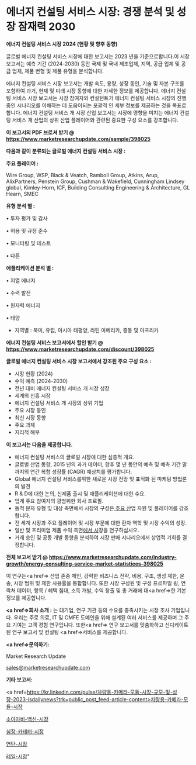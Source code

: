 # 에너지 컨설팅 서비스 시장: 경쟁 분석 및 성장 잠재력 2030

<strong>에너지 컨설팅 서비스 시장 2024 (현황 및 향후 동향)</strong>

글로벌 에너지 컨설팅 서비스 시장에 대한 보고서는 2023 년을 기준으로합니다.이 시장 보고서는 예측 기간 (2024-2030) 동안 국제 및 국내 제조업체, 지역, 공급 업체 및 공급 업체, 제품 변형 및 제품 유형을 분석합니다.

에너지 컨설팅 서비스 시장 보고서는 개발 속도, 용량, 성장 동인, 기술 및 자본 구조를 포함하여 과거, 현재 및 미래 시장 동향에 대한 자세한 정보를 제공합니다. 에너지 컨설팅 서비스 시장 보고서는 시장 참여자와 컨설턴트가 에너지 컨설팅 서비스 시장의 진행중인 시나리오를 이해하는 데 도움이되는 포괄적 인 세부 정보를 제공하는 것을 목표로합니다. 에너지 컨설팅 서비스 개 시장 산업 보고서는 시장에 영향을 미치는 에너지 컨설팅 서비스 개 산업의 상위 산업 플레이어와 관련된 중요한 구성 요소를 강조합니다.



<strong>이 보고서의 PDF 브로셔 받기 @ <a href=https://www.marketresearchupdate.com/sample/398025>https://www.marketresearchupdate.com/sample/398025</a></strong>



<strong>다음과 같이 분류되는 글로벌 에너지 컨설팅 서비스 시장 :</strong>



<strong>주요 플레이어 :</strong>

Wire Group, WSP, Black & Veatch, Ramboll Group, Atkins, Arup, AlixPartners, Penstein Group, Cushman & Wakefield, Cunningham Lindsey global, Kimley-Horn, ICF, Building Consulting Engineering & Architecture, GL Hearn, SMEC



<strong>유형 분석 별 :</strong>

• 투자 평가 및 감사

• 허용 및 규정 준수

• 모니터링 및 테스트

• 다른



<strong>애플리케이션 분석 별 :</strong>

• 지열 에너지

• 수력 발전

• 원자력 에너지

• 태양

<ul>
  <li>지역별 : 북미, 유럽, 아시아 태평양, 라틴 아메리카, 중동 및 아프리카</li>
</ul>


<strong>에너지 컨설팅 서비스 보고서에서 할인 받기 @ <a href=https://www.marketresearchupdate.com/discount/398025>https://www.marketresearchupdate.com/discount/398025</a></strong>



<strong>글로벌 에너지 컨설팅 서비스 시장 보고서에서 강조된 주요 구성 요소 :</strong>
<ul>
  <li>시장 현황 (2024)</li>
  <li>수익 예측 (2024-2030)</li>
  <li>전년 대비 에너지 컨설팅 서비스 개 시장 성장</li>
  <li>세계의 신흥 시장</li>
  <li>에너지 컨설팅 서비스 개 시장의 상위 기업</li>
  <li>주요 시장 동인</li>
  <li>최신 시장 동향</li>
  <li>주요 과제</li>
  <li>지리적 해부</li>
</ul>


<strong>이 보고서는 다음을 제공합니다.</strong>
<ul>
  <li>에너지 컨설팅 서비스의 글로벌 시장에 대한 심층적 개요.</li>
  <li>글로벌 산업 동향, 2015 년의 과거 데이터, 향후 몇 년 동안의 예측 및 예측 기간 말까지의 연간 복합 성장률 (CAGR) 예상치를 평가합니다.</li>
  <li>Global 에너지 컨설팅 서비스를위한 새로운 시장 전망 및 표적화 된 마케팅 방법론의 발견</li>
  <li>R &amp; D에 대한 논의, 신제품 출시 및 애플리케이션에 대한 수요.</li>
  <li>업계 주요 참여자의 광범위한 회사 프로필.</li>
  <li>동적 분자 유형 및 대상 측면에서 시장의 구성은<a href=> 주요 산</a>업 자원 및 플레이어를 강조합니다.</li>
  <li>전 세계 시장과 주요 플레이어 및 시장 부문에 대한 환자 역학 및 시장 수익의 성장.</li>
  <li>일반 및 프리미엄 제품 수익 측면<a href=>에서 시</a>장을 연구하십시오.</li>
  <li>거래 승인 및 공동 개발 동향을 분석하여 시장 판매 시나리오에서 상업적 기회를 결정합니다.</li>
</ul>



<strong>전체 보고서 받기 @ <a href=https://www.marketresearchupdate.com/industry-growth/energy-consulting-service-market-statistices-398025>https://www.marketresearchupdate.com/industry-growth/energy-consulting-service-market-statistices-398025</a></strong>

이 연구는<a href=> 산업 존중</a> 체인, 강력한 비즈니스 전략, 비용, 구조, 생성 제한, 운송, 시장 범위 및 제한 사용률을 통합합니다. 또한 시장 구성원 및 구성 프로파일 링, 연락처 데이터, 항목 / 혜택 침대, 소득 개발, 수익 창출 및 총 거래에 대<a href=>한 기본 </a>정보를 제공합니다.



<strong><a href=>회사 소</a>개 :</strong>
는 대기업, 연구 기관 등의 수요를 충족시키는 시장 조사 기업입니다. 우리는 주로 의료, IT 및 CMFE 도메인을 위해 설계된 여러 서비스를 제공하며 그 주요 기여는 고객 경험 연구입니다. 또한<a href=> 연구 보</a>고서를 맞춤화하고 신디케이트 된 연구 보고서 및 컨설팅 <a href=>서비스</a>를 제공합니다.



<strong><a href=>문의하기:</a></strong>

Market Research Update

sales@marketresearchupdate.com



<strong>기타 보고서:</strong>

<a href=https://kr.linkedin.com/pulse/차량용-카메라-모듈-시장-규모-및-성장-2023-isdailynews?trk=public_post_feed-article-content>차량용-카메라-모듈-시장</a>

<a href=https://www.linkedin.com/pulse/소아마비-백신-시장-규모-및-성장-2023-consumer-connection-chronicles-24-/>소아마비-백신-시장</a>

<a href=https://www.linkedin.com/pulse/심장-카테터-시장-진입-전략-및-위험-평가2029년-consumer-connection-compendium-ana-rfnmf/>심장-카테터-시장</a>

<a href=https://www.linkedin.com/pulse/연탄-시장-규모-및-성장-2023-survey-savvy-insights-360-analysis-tof4f/>연탄-시장</a>

<a href=https://www.linkedin.com/pulse/레일-시장-경쟁-분석-및-성장-잠재력-2030-survey-spotlight-pro-24-analysis-jucnc/>레일-시장</a>"
